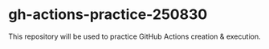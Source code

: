 # gh-actions-practice-250830
This repository will be used to practice GitHub Actions creation &amp; execution.
